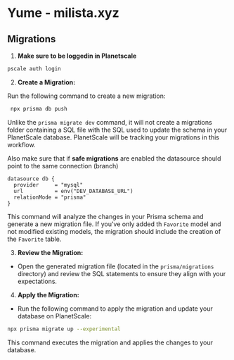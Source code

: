 # Yume - milista.xyz

## Migrations

1. **Make sure to be loggedin in Planetscale**

```bash
pscale auth login
```


2. **Create a Migration:**

Run the following command to create a new migration:


```bash
 npx prisma db push
```

Unlike the `prisma migrate dev` command, it will not create a migrations folder containing a SQL file with the SQL used to update the schema in your PlanetScale database. PlanetScale will be tracking your migrations in this workflow.

Also make sure that if **safe migrations** are enabled the datasource should point to the same connection (branch)

```PRISMA
datasource db {
  provider     = "mysql"
  url          = env("DEV_DATABASE_URL")
  relationMode = "prisma"
}
```

This command will analyze the changes in your Prisma schema and generate a new migration file. If you've only added th
`Favorite` model and not modified existing models, the migration should include the creation of the `Favorite` table.

3. **Review the Migration:**

- Open the generated migration file (located in the `prisma/migrations` directory) and review the SQL statements to ensure they align with your expectations.

4. **Apply the Migration:**

- Run the following command to apply the migration and update your database on PlanetScale:

```bash
npx prisma migrate up --experimental
```

This command executes the migration and applies the changes to your database.


